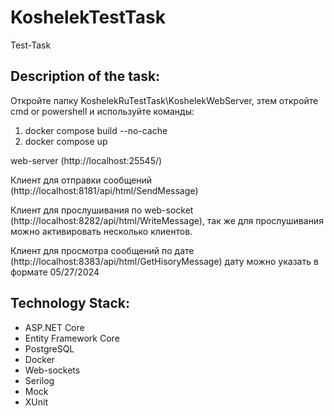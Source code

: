 # KoshelekTestTask
Test-Task 
## Description of the task:
Откройте папку KoshelekRuTestTask\KoshelekWebServer, зтем откройте cmd or powershell и используйте команды: 
1) docker compose build --no-cache
2) docker compose up

web-server (http://localhost:25545/)

Клиент для отправки сообщений (http://localhost:8181/api/html/SendMessage)

Клиент для прослушивания по web-socket (http://localhost:8282/api/html/WriteMessage), так же для прослушивания можно активировать несколько клиентов.

Клиент для просмотра сообщений по дате (http://localhost:8383/api/html/GetHisoryMessage) дату можно указать в формате 05/27/2024

## Technology Stack:
* ASP.NET Core
* Entity Framework Core
* PostgreSQL
* Docker
* Web-sockets
* Serilog
* Mock
* XUnit
